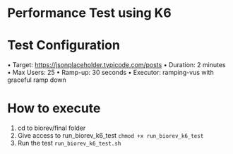 # Performance Test using K6

# Test Configuration
   • Target: https://jsonplaceholder.typicode.com/posts
   • Duration: 2 minutes
   • Max Users: 25
   • Ramp-up: 30 seconds
   • Executor: ramping-vus with graceful ramp down

# How to execute
1. cd to biorev/final folder
2. Give access to run_biorev_k6_test
   `chmod +x run_biorev_k6_test`
3. Run the test
   `run_biorev_k6_test.sh`

